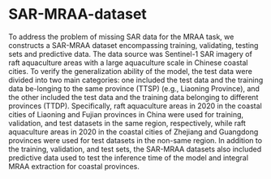 # SAR-MRAA-dataset
To address the problem of missing SAR data for the MRAA task, we constructs a SAR-MRAA dataset encompassing training, validating, testing sets and predictive data. The data source was Sentinel-1 SAR imagery of raft aquaculture areas with a large aquaculture scale in Chinese coastal cities. To verify the generalization ability of the model, the test data were divided into two main categories: one included the test data and the training data be-longing to the same province (TTSP) (e.g., Liaoning Province), and the other included the test data and the training data belonging to different provinces (TTDP). Specifically, raft aquaculture areas in 2020 in the coastal cities of Liaoning and Fujian provinces in China were used for training, validation, and test datasets in the same region, respectively, while raft aquaculture areas in 2020 in the coastal cities of Zhejiang and Guangdong provinces were used for test datasets in the non-same region. In addition to the training, validation, and test sets, the SAR-MRAA datasets also included predictive data used to test the inference time of the model and integral MRAA extraction for coastal provinces.
